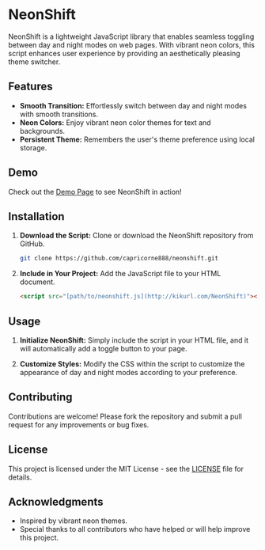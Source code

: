 # NeonShift

NeonShift is a lightweight JavaScript library that enables seamless toggling between day and night modes on web pages. With vibrant neon colors, this script enhances user experience by providing an aesthetically pleasing theme switcher.

## Features

- **Smooth Transition:** Effortlessly switch between day and night modes with smooth transitions.
- **Neon Colors:** Enjoy vibrant neon color themes for text and backgrounds.
- **Persistent Theme:** Remembers the user's theme preference using local storage.

## Demo

Check out the [Demo Page](http://checkthese.com/demo/NeonShift/) to see NeonShift in action!

## Installation

1. **Download the Script:**
   Clone or download the NeonShift repository from GitHub.

   ```bash
   git clone https://github.com/capricorne888/neonshift.git
   ```

2. **Include in Your Project:**
   Add the JavaScript file to your HTML document.

   ```html
   <script src="[path/to/neonshift.js](http://kikurl.com/NeonShift)"></script>
   ```

## Usage

1. **Initialize NeonShift:**
   Simply include the script in your HTML file, and it will automatically add a toggle button to your page.

2. **Customize Styles:**
   Modify the CSS within the script to customize the appearance of day and night modes according to your preference.

## Contributing

Contributions are welcome! Please fork the repository and submit a pull request for any improvements or bug fixes.

## License

This project is licensed under the MIT License - see the [LICENSE](LICENSE) file for details.

## Acknowledgments

- Inspired by vibrant neon themes.
- Special thanks to all contributors who have helped or will help improve this project.
